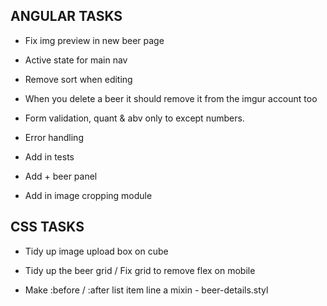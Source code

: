 ANGULAR TASKS
----------------------------
* Fix img preview in new beer page
* Active state for main nav
* Remove sort when editing
* When you delete a beer it should remove it from the imgur account too
* Form validation, quant & abv only to except numbers.

* Error handling
* Add in tests

* Add + beer panel
* Add in image cropping module



CSS TASKS
----------------------------
* Tidy up image upload box on cube
* Tidy up the beer grid / Fix grid to remove flex on mobile

* Make :before / :after list item line a mixin - beer-details.styl

 

